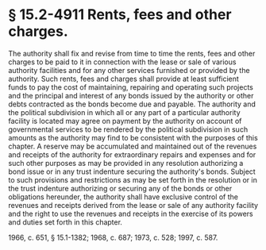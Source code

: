 # § 15.2-4911 Rents, fees and other charges.

<p>The authority shall fix and revise from time to time the rents, fees and other charges to be paid to it in connection with the lease or sale of various authority facilities and for any other services furnished or provided by the authority. Such rents, fees and charges shall provide at least sufficient funds to pay the cost of maintaining, repairing and operating such projects and the principal and interest of any bonds issued by the authority or other debts contracted as the bonds become due and payable. The authority and the political subdivision in which all or any part of a particular authority facility is located may agree on payment by the authority on account of governmental services to be rendered by the political subdivision in such amounts as the authority may find to be consistent with the purposes of this chapter. A reserve may be accumulated and maintained out of the revenues and receipts of the authority for extraordinary repairs and expenses and for such other purposes as may be provided in any resolution authorizing a bond issue or in any trust indenture securing the authority's bonds. Subject to such provisions and restrictions as may be set forth in the resolution or in the trust indenture authorizing or securing any of the bonds or other obligations hereunder, the authority shall have exclusive control of the revenues and receipts derived from the lease or sale of any authority facility and the right to use the revenues and receipts in the exercise of its powers and duties set forth in this chapter.</p><p>1966, c. 651, § 15.1-1382; 1968, c. 687; 1973, c. 528; 1997, c. 587.</p>